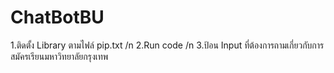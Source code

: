 # ChatBotBU
1.ติดตั้ง Library ตามไฟล์ pip.txt /n
2.Run code /n
3.ป้อน Input ที่ต้องการถามเกี่ยวกับการสมัครเรียนมหาวิทยาลัยกรุงเทพ
